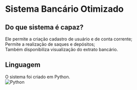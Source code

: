 # Sistema Bancário Otimizado
## Do que sistema é capaz?
Ele permite a criação cadastro de usuário e de conta corrente;  
Permite a realização de saques e depósitos;  
Também disponibiliza visualização do extrato bancário.

## Linguagem
O sistema foi criado em Python.  
![Python](https://img.shields.io/badge/Python-000?style=for-the-badge&logo=python)